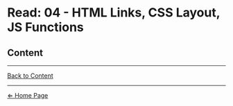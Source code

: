 # Read: 04 - HTML Links, CSS Layout, JS Functions

## Content

***

[Back to Content](#content)

***

[⇐ Home Page](../README.md)